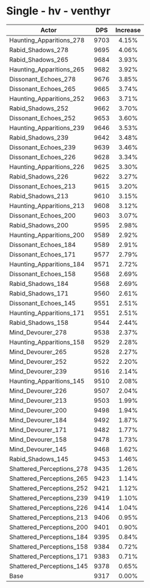 # Single - hv - venthyr
| Actor | DPS | Increase |
|---|:---:|:---:|
|Haunting_Apparitions_278|9703|4.15%|
|Rabid_Shadows_278|9695|4.06%|
|Rabid_Shadows_265|9684|3.93%|
|Haunting_Apparitions_265|9682|3.92%|
|Dissonant_Echoes_278|9676|3.85%|
|Dissonant_Echoes_265|9665|3.74%|
|Haunting_Apparitions_252|9663|3.71%|
|Rabid_Shadows_252|9662|3.70%|
|Dissonant_Echoes_252|9653|3.60%|
|Haunting_Apparitions_239|9646|3.53%|
|Rabid_Shadows_239|9642|3.48%|
|Dissonant_Echoes_239|9639|3.46%|
|Dissonant_Echoes_226|9628|3.34%|
|Haunting_Apparitions_226|9625|3.30%|
|Rabid_Shadows_226|9622|3.27%|
|Dissonant_Echoes_213|9615|3.20%|
|Rabid_Shadows_213|9610|3.15%|
|Haunting_Apparitions_213|9608|3.12%|
|Dissonant_Echoes_200|9603|3.07%|
|Rabid_Shadows_200|9595|2.98%|
|Haunting_Apparitions_200|9589|2.92%|
|Dissonant_Echoes_184|9589|2.91%|
|Dissonant_Echoes_171|9577|2.79%|
|Haunting_Apparitions_184|9571|2.72%|
|Dissonant_Echoes_158|9568|2.69%|
|Rabid_Shadows_184|9568|2.69%|
|Rabid_Shadows_171|9560|2.61%|
|Dissonant_Echoes_145|9551|2.51%|
|Haunting_Apparitions_171|9551|2.51%|
|Rabid_Shadows_158|9544|2.44%|
|Mind_Devourer_278|9538|2.37%|
|Haunting_Apparitions_158|9529|2.28%|
|Mind_Devourer_265|9528|2.27%|
|Mind_Devourer_252|9522|2.20%|
|Mind_Devourer_239|9516|2.14%|
|Haunting_Apparitions_145|9510|2.08%|
|Mind_Devourer_226|9507|2.04%|
|Mind_Devourer_213|9503|1.99%|
|Mind_Devourer_200|9498|1.94%|
|Mind_Devourer_184|9492|1.87%|
|Mind_Devourer_171|9482|1.77%|
|Mind_Devourer_158|9478|1.73%|
|Mind_Devourer_145|9468|1.62%|
|Rabid_Shadows_145|9453|1.46%|
|Shattered_Perceptions_278|9435|1.26%|
|Shattered_Perceptions_265|9423|1.14%|
|Shattered_Perceptions_252|9421|1.12%|
|Shattered_Perceptions_239|9419|1.10%|
|Shattered_Perceptions_226|9414|1.04%|
|Shattered_Perceptions_213|9406|0.95%|
|Shattered_Perceptions_200|9401|0.90%|
|Shattered_Perceptions_184|9395|0.84%|
|Shattered_Perceptions_158|9384|0.72%|
|Shattered_Perceptions_171|9383|0.71%|
|Shattered_Perceptions_145|9378|0.65%|
|Base|9317|0.00%|
